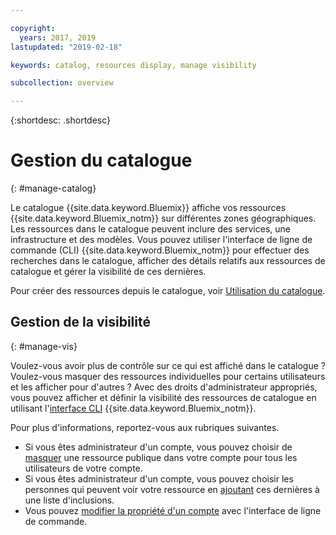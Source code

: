 ```yaml
---

copyright:
  years: 2017, 2019
lastupdated: "2019-02-18"

keywords: catalog, resources display, manage visibility

subcollection: overview

---
```


{:shortdesc: .shortdesc}

# Gestion du catalogue
{: #manage-catalog}

Le catalogue {{site.data.keyword.Bluemix}} affiche vos ressources {{site.data.keyword.Bluemix_notm}} sur différentes zones géographiques. Les ressources dans le catalogue peuvent inclure des services, une infrastructure et des modèles. Vous pouvez utiliser l'interface de ligne de commande (CLI) {{site.data.keyword.Bluemix_notm}} pour effectuer des recherches dans le catalogue, afficher des détails relatifs aux ressources de catalogue et gérer la visibilité de ces dernières.

Pour créer des ressources depuis le catalogue, voir [Utilisation du catalogue](/docs/overview?topic=overview-ui#catalogcreate).

## Gestion de la visibilité
{: #manage-vis}

Voulez-vous avoir plus de contrôle sur ce qui est affiché dans le catalogue ? Voulez-vous masquer des ressources individuelles pour certains utilisateurs et les afficher pour d'autres ? Avec des droits d'administrateur appropriés, vous pouvez afficher et définir la visibilité des ressources de catalogue en utilisant l'[interface CLI](/docs/cli/reference/ibmcloud?topic=cloud-cli-overview) {{site.data.keyword.Bluemix_notm}}.

Pour plus d'informations, reportez-vous aux rubriques suivantes.

* Si vous êtes administrateur d'un compte, vous pouvez choisir de [masquer](/docs/account?topic=account-exclude) une ressource publique dans votre compte pour tous les utilisateurs de votre compte.
* Si vous êtes administrateur d'un compte, vous pouvez choisir les personnes qui peuvent voir votre ressource en [ajoutant](/docs/account?topic=account-include) ces dernières à une liste d'inclusions.
* Vous pouvez [modifier la propriété d'un compte](/docs/account?topic=account-include#owners) avec l'interface de ligne de commande.
